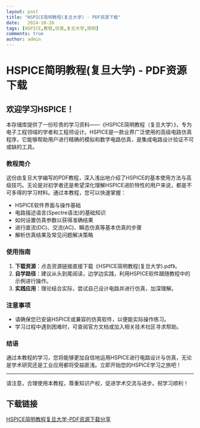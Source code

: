 ```yaml
---
layout: post
title: "HSPICE简明教程(复旦大学) - PDF资源下载"
date:   2024-10-26
tags: [HSPICE,教程,仿真,复旦大学,简明]
comments: true
author: admin
---
```

# HSPICE简明教程(复旦大学) - PDF资源下载

## 欢迎学习HSPICE！

本存储库提供了一份珍贵的学习资料——《HSPICE简明教程（复旦大学）》，专为电子工程领域的学者和工程师设计。HSPICE是一款业界广泛使用的高级电路仿真程序，它能够帮助用户进行精确的模拟和数字电路仿真，是集成电路设计验证不可或缺的工具。

### 教程简介

这份由复旦大学编写的PDF教程，深入浅出地介绍了HSPICE的基本使用方法与高级技巧。无论是对初学者还是希望深化理解HSPICE进阶特性的用户来说，都是不可多得的学习材料。通过本教程，您可以快速掌握：

- HSPICE软件界面与操作基础
- 电路描述语言(Spectre语法)的基础知识
- 如何设置仿真参数以获得准确结果
- 进行直流(DC)、交流(AC)、瞬态仿真等基本仿真的步骤
- 解析仿真结果及常见问题解决策略

### 使用指南

1. **下载资源**：点击资源链接直接下载《HSPICE简明教程(复旦大学).pdf》。
2. **自学路径**：建议从头到尾阅读，边学边实践，利用HSPICE软件跟随教程中的示例进行操作。
3. **实践应用**：理论结合实际，尝试自己设计电路并进行仿真，加深理解。

### 注意事项

- 请确保您已安装HSPICE或兼容的仿真软件，以便能实际操作练习。
- 学习过程中遇到困难时，可查阅官方文档或加入相关技术社区寻求帮助。

### 结语

通过本教程的学习，您将能够更加自信地运用HSPICE进行电路设计与仿真，无论是学术研究还是工业应用都将受益匪浅。立即开始您的HSPICE学习之旅吧！

---

请注意，合理使用本教程，尊重知识产权，促进学术交流与进步。祝学习顺利！

## 下载链接

[HSPICE简明教程复旦大学-PDF资源下载分享](https://pan.quark.cn/s/b2bdc83b9a72)